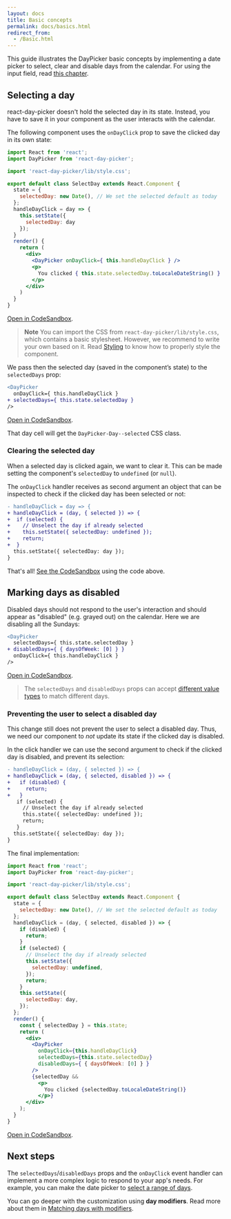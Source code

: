```yaml
---
layout: docs
title: Basic concepts
permalink: docs/basics.html
redirect_from:
  - /Basic.html
---
```


This guide illustrates the DayPicker basic concepts by implementing a date picker to select, clear and disable days from the calendar. For using the input field, read [this chapter](input.md).

## Selecting a day

react-day-picker doesn't hold the selected day in its state. Instead, you have to save it in your component as the user interacts with the calendar.

The following component uses the `onDayClick` prop to save the clicked day in its own state:

```jsx
import React from 'react';
import DayPicker from 'react-day-picker';

import 'react-day-picker/lib/style.css';

export default class SelectDay extends React.Component {
  state = {
    selectedDay: new Date(), // We set the selected default as today
  };
  handleDayClick = day => {
    this.setState({ 
      selectedDay: day 
    });
  }
  render() {
    return (
      <div>
        <DayPicker onDayClick={ this.handleDayClick } />
        <p>
          You clicked { this.state.selectedDay.toLocaleDateString() }
        </p>
      </div>
    )
  }
}
```

[Open in CodeSandbox](https://codesandbox.io/s/Elx938L34).

> **Note** You can import the CSS from `react-day-picker/lib/style.css`, which contains a basic stylesheet. However, we recommend to write your own based on it. Read [Styling](styling.md) to know how to properly style the component.

We pass then the selected day (saved in the component’s state) to the `selectedDays` prop:

```diff
<DayPicker
  onDayClick={ this.handleDayClick }
+ selectedDays={ this.state.selectedDay }
/>
```

[Open in CodeSandbox](https://codesandbox.io/s/0VYXPDl3V).

That day cell will get the `DayPicker-Day--selected` CSS class.

### Clearing the selected day

When a selected day is clicked again, we want to clear it. This can be made setting the component's `selectedDay` to `undefined` (or `null`).

The `onDayClick` handler receives as second argument an object that can be inspected to check if the clicked day has been selected or not:

```diff
- handleDayClick = day => {
+ handleDayClick = (day, { selected }) => {
+  if (selected) {
+    // Unselect the day if already selected
+    this.setState({ selectedDay: undefined });
+    return;
+  }
  this.setState({ selectedDay: day });
}
```

That's all! [See the CodeSandbox](https://codesandbox.io/s/kNxJxMMv) using the code above.

## Marking days as disabled

Disabled days should not respond to the user's interaction and should appear as "disabled" (e.g. grayed out) on the calendar. Here we are disabling all the Sundays:

```diff
<DayPicker
  selectedDays={ this.state.selectedDay }
+ disabledDays={ { daysOfWeek: [0] } }
  onDayClick={ this.handleDayClick }
/>
```

[Open in CodeSandbox](https://codesandbox.io/s/BLyAmBWPk).

> The `selectedDays` and `disabledDays` props can accept [different value types](http://react-day-picker.js.org/Modifiers.html) to match different days.

### Preventing the user to select a disabled day

This change still does not prevent the user to select a disabled day. Thus, we need our component to _not_ update its state if the clicked day is disabled.

In the click handler we can use the second argument to check if the clicked day is disabled, and prevent its selection:

```diff
- handleDayClick = (day, { selected }) => {
+ handleDayClick = (day, { selected, disabled }) => {
+   if (disabled) {
+     return;
+   }
   if (selected) {
     // Unselect the day if already selected
     this.state({ selectedDay: undefined });
     return;
   }
  this.setState({ selectedDay: day });
}
```

The final implementation:

```jsx
import React from 'react';
import DayPicker from 'react-day-picker';

import 'react-day-picker/lib/style.css';

export default class SelectDay extends React.Component {
  state = {
    selectedDay: new Date(), // We set the selected default as today
  };
  handleDayClick = (day, { selected, disabled }) => {
    if (disabled) {
      return;
    }
    if (selected) {
      // Unselect the day if already selected
      this.setState({
        selectedDay: undefined,
      });
      return;
    }
    this.setState({
      selectedDay: day,
    });
  };
  render() {
    const { selectedDay } = this.state;
    return (
      <div>
        <DayPicker
          onDayClick={this.handleDayClick}
          selectedDays={this.state.selectedDay}
          disabledDays={ { daysOfWeek: [0] } }
        />
        {selectedDay &&
          <p>
            You clicked {selectedDay.toLocaleDateString()}
          </p>}
      </div>
    );
  }
}

```

[Open in CodeSandbox](https://codesandbox.io/s/1wpDZJAOq).

## Next steps

The `selectedDays`/`disabledDays` props and the `onDayClick` event handler can implement a more complex logic to respond to your app's needs. For example, you can make the date picker to [select a range of days](../examples/selecting-range.md).

You can go deeper with the customization using **day modifiers**. Read more about them in [Matching days with modifiers](modifiers.md).
